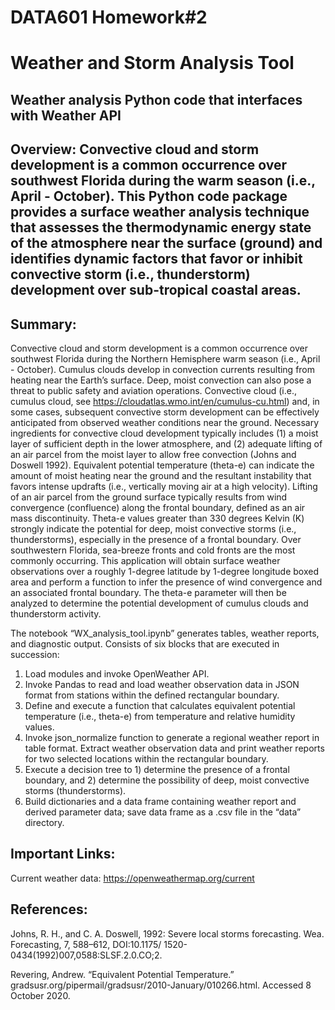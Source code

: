 # DATA601 Homework#2 
# Weather and Storm Analysis Tool
## Weather analysis Python code that interfaces with Weather API

## Overview: Convective cloud and storm development is a common occurrence over southwest Florida during the warm season (i.e., April - October). This Python code package provides a surface weather analysis technique that assesses the thermodynamic energy state of the atmosphere near the surface (ground) and identifies dynamic factors that favor or inhibit convective storm (i.e., thunderstorm) development over sub-tropical coastal areas.

## Summary: 
Convective cloud and storm development is a common occurrence over southwest Florida during the Northern Hemisphere warm season (i.e., April - October). Cumulus clouds develop in convection currents resulting from heating near the Earth’s surface. Deep, moist convection can also pose a threat to public safety and aviation operations. Convective cloud (i.e., cumulus cloud, see https://cloudatlas.wmo.int/en/cumulus-cu.html) and, in some cases, subsequent convective storm development can be effectively anticipated from observed weather conditions near the ground. Necessary ingredients for convective cloud development typically includes (1) a moist layer of sufficient depth in the lower atmosphere, and (2) adequate lifting of an air parcel from the moist layer to allow free convection (Johns and Doswell 1992). Equivalent potential temperature (theta-e) can indicate the amount of moist heating near the ground and the resultant instability that favors intense updrafts (i.e., vertically moving air at a high velocity). Lifting of an air parcel from the ground surface typically results from wind convergence (confluence) along the frontal boundary, defined as an air mass discontinuity. Theta-e values greater than 330 degrees Kelvin (K) strongly indicate the potential for deep, moist convective storms (i.e., thunderstorms), especially in the presence of a frontal boundary. Over southwestern Florida, sea-breeze fronts and cold fronts are the most commonly occurring. 
This application will obtain surface weather observations over a roughly 1-degree latitude by 1-degree longitude boxed area and perform a function to infer the presence of wind convergence and an associated frontal boundary. The theta-e parameter will then be analyzed to determine the potential development of cumulus clouds and thunderstorm activity.

The notebook “WX_analysis_tool.ipynb” generates tables, weather reports, and diagnostic output. Consists of six blocks that are executed in succession:
1) Load modules and invoke OpenWeather API.
2) Invoke Pandas to read and load weather observation data in JSON format from stations within the defined rectangular boundary.
3) Define and execute a function that calculates equivalent potential temperature (i.e., theta-e) from temperature and relative humidity values.
4) Invoke json_normalize function to generate a regional weather report in table format. Extract weather observation data and print weather reports for two selected locations within the rectangular boundary.
5) Execute a decision tree to 1) determine the presence of a frontal boundary, and 2) determine the possibility of deep, moist convective storms (thunderstorms).
6) Build dictionaries and a data frame containing weather report and derived parameter data; save data frame as a .csv file in the “data” directory.

## Important Links:
Current weather data: https://openweathermap.org/current

## References:
Johns, R. H., and C. A. Doswell, 1992: Severe local storms
forecasting. Wea. Forecasting, 7, 588–612, DOI:10.1175/
1520-0434(1992)007,0588:SLSF.2.0.CO;2.

Revering, Andrew. “Equivalent Potential Temperature.” gradsusr.org/pipermail/gradsusr/2010-January/010266.html. Accessed 8 October 2020.
